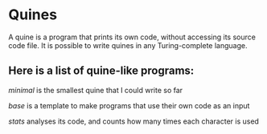 # Quines

A quine is a program that prints its own code, without accessing its source code file.
It is possible to write quines in any Turing-complete language.

## Here is a list of quine-like programs:

_minimal_ is the smallest quine that I could write so far

_base_ is a template to make programs that use their own code as an input

_stats_ analyses its code, and counts how many times each character is used
